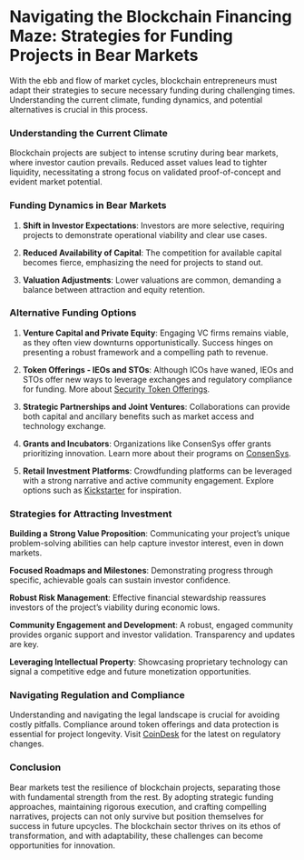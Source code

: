# Navigating the Blockchain Financing Maze: Strategies for Funding Projects in Bear Markets

With the ebb and flow of market cycles, blockchain entrepreneurs must adapt their strategies to secure necessary funding during challenging times. Understanding the current climate, funding dynamics, and potential alternatives is crucial in this process.

### Understanding the Current Climate

Blockchain projects are subject to intense scrutiny during bear markets, where investor caution prevails. Reduced asset values lead to tighter liquidity, necessitating a strong focus on validated proof-of-concept and evident market potential.

### Funding Dynamics in Bear Markets

1. **Shift in Investor Expectations**:
   Investors are more selective, requiring projects to demonstrate operational viability and clear use cases.

2. **Reduced Availability of Capital**:
   The competition for available capital becomes fierce, emphasizing the need for projects to stand out.

3. **Valuation Adjustments**:
   Lower valuations are common, demanding a balance between attraction and equity retention.

### Alternative Funding Options

1. **Venture Capital and Private Equity**:
   Engaging VC firms remains viable, as they often view downturns opportunistically. Success hinges on presenting a robust framework and a compelling path to revenue.

2. **Token Offerings - IEOs and STOs**:
   Although ICOs have waned, IEOs and STOs offer new ways to leverage exchanges and regulatory compliance for funding. More about [Security Token Offerings](https://www.investopedia.com/terms/s/security-token-offering-sto.asp).

3. **Strategic Partnerships and Joint Ventures**:
   Collaborations can provide both capital and ancillary benefits such as market access and technology exchange.

4. **Grants and Incubators**:
   Organizations like ConsenSys offer grants prioritizing innovation. Learn more about their programs on [ConsenSys](https://consensys.net/).

5. **Retail Investment Platforms**:
   Crowdfunding platforms can be leveraged with a strong narrative and active community engagement. Explore options such as [Kickstarter](https://www.kickstarter.com/) for inspiration.

### Strategies for Attracting Investment

**Building a Strong Value Proposition**:
Communicating your project’s unique problem-solving abilities can help capture investor interest, even in down markets.

**Focused Roadmaps and Milestones**:
Demonstrating progress through specific, achievable goals can sustain investor confidence.

**Robust Risk Management**:
Effective financial stewardship reassures investors of the project’s viability during economic lows.

**Community Engagement and Development**:
A robust, engaged community provides organic support and investor validation. Transparency and updates are key.

**Leveraging Intellectual Property**:
Showcasing proprietary technology can signal a competitive edge and future monetization opportunities.

### Navigating Regulation and Compliance

Understanding and navigating the legal landscape is crucial for avoiding costly pitfalls. Compliance around token offerings and data protection is essential for project longevity. Visit [CoinDesk](https://www.coindesk.com/) for the latest on regulatory changes.

### Conclusion

Bear markets test the resilience of blockchain projects, separating those with fundamental strength from the rest. By adopting strategic funding approaches, maintaining rigorous execution, and crafting compelling narratives, projects can not only survive but position themselves for success in future upcycles. The blockchain sector thrives on its ethos of transformation, and with adaptability, these challenges can become opportunities for innovation.